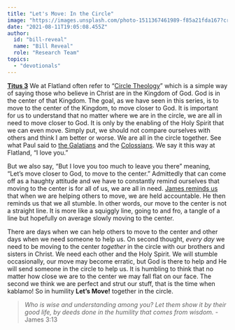```yaml
---
title: "Let's Move: In the Circle"
image: "https://images.unsplash.com/photo-1511367461989-f85a21fda167?crop=entropy&cs=srgb&fm=jpg&ixid=Mnw5NjYxfDB8MXxzZWFyY2h8MTB8fFRydXRofGVufDB8fHx8MTYxODIzNjM3Mw&ixlib=rb-1.2.1&q=85"
date: "2021-08-11T19:05:08.455Z"
author:
  id: "bill-reveal"
  name: "Bill Reveal"
  role: "Research Team"
topics:
  - "devotionals"
---
```

[**Titus 3**][titus3]
We at Flatland often refer to “[Circle Theology][circle]” which is a simple way of saying those who believe in Christ are in the Kingdom of God. God is in the center of that Kingdom. The goal, as we have seen in this series, is to move to the center of the Kingdom, to move closer to God. It is important for us to understand that no matter where we are in the circle, we are all in need to move closer to God. It is only by the enabling of the Holy Spirit that we can even move. Simply put, we should not compare ourselves with others and think I am better or worse. We are all in the circle together. See what Paul said to [the Galatians][gal] and the [Colossians][col]. We say it this way at Flatland, “I love you.”

But we also say, “But I love you too much to leave you there” meaning, “Let’s move closer to God, to move to the center.” Admittedly that can come off as a haughty attitude and we have to constantly remind ourselves that moving to the center is for all of us, we are all in need. [James reminds us][james] that when we are helping others to move, we are held accountable. He then reminds us that we all stumble. In other words, our move to the center is not a straight line. It is more like a squiggly line, going to and fro, a tangle of a line but hopefully on average slowly moving to the center.

There are days when we can help others to move to the center and other days when we need someone to help us. On second thought, _every day_ we need to be moving to the center _together_ in the circle with our brothers and sisters in Christ. We need each other and the Holy Spirit. We will stumble occasionally, our move may become erratic, but God is there to help and He will send someone in the circle to help us. It is humbling to think that no matter how close we are to the center we may fall flat on our face. The second we think we are perfect and strut our stuff, that is the time when kablamo! So in humility **Let’s Move!** together in the circle.

> _Who is wise and understanding among you? Let them show it by their good life, by deeds done in the humility that comes from wisdom._ -James 3:13

[circle]: https://vimeo.com/497270412
[gal]: https://biblehub.com/context/galatians/3-26.htm
[col]: https://biblehub.com/colossians/3.htm
[james]: https://biblehub.com/james/3.htm
[titus3]: https://biblehub.com/titus/3.htm

